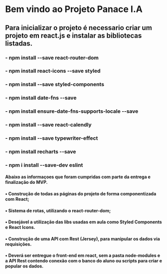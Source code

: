 # Bem vindo ao Projeto Panace I.A

## Para inicializar o projeto é necessario criar um projeto em react.js e instalar as bibliotecas listadas.

<!-- React Router Dom -->

### - npm install --save react-router-dom

<!-- React Icons -->

### - npm install react-icons --save styled

<!-- Styled Components -->

### - npm install --save styled-components

<!-- Date=fns  -->

### - npm install date-fns --save

<!-- Date-fns Local -->

### - npm install ensure-date-fns-supports-locale --save

<!-- Calendly -->

### - npm install --save react-calendly

<!-- TypeWriter-->

### - npm install --save typewriter-effect

<!-- Recharts -->

### - npm install recharts --save

<!-- corretor de warnigs no console-->

### - npm i install --save-dev eslint

#### Abaixo as informaçoes que foram cumpridas com parte da entrega e finalização do MVP.

#### • Construção de todas as páginas do projeto de forma componentizada com React;

#### • Sistema de rotas, utilizando o react-router-dom;

#### • Desejável a utilização das libs usadas em aula como Styled Components e React Icons.

#### • Construção de uma API com Rest (Jersey), para manipular os dados via requisições.

#### • Deverá ser entregue o front-end em react, sem a pasta node-modules e a API Rest contendo conexão com o banco do aluno ou scripts para criar e popular os dados.
